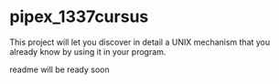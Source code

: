 # pipex_1337cursus
This project will let you discover in detail a UNIX mechanism that you already know by using it in your program.

readme will be ready soon
